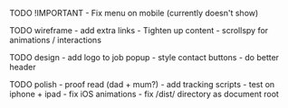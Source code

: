 TODO !IMPORTANT
	- Fix menu on mobile (currently doesn't show)

TODO wireframe
	- add extra links
	- Tighten up content
	- scrollspy for animations / interactions


TODO design
	- add logo to job popup
	- style contact buttons
	- do better header

TODO polish
	- proof read (dad + mum?)
	- add tracking scripts
	- test on iphone + ipad
	- fix iOS animations
	- fix /dist/ directory as document root